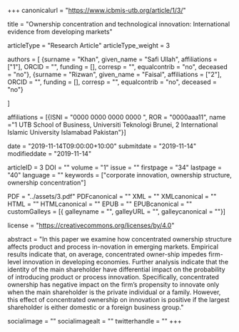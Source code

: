 +++
canonicalurl = "https://www.icbmis-utb.org/article/1/3/"

title = "Ownership concentration and technological innovation: International evidence from developing markets"

articleType = "Research Article"
articleType_weight = 3

authors = [
  {surname = "Khan",  given_name = "Safi Ullah",  affiliations = ["1"],  ORCID = "", funding = [], corresp = "", equalcontrib = "no", deceased = "no"},
  {surname = "Rizwan",  given_name = "Faisal",  affiliations = ["2"],  ORCID = "", funding = [], corresp = "", equalcontrib = "no", deceased = "no"}
  
]

affiliations = [{ISNI = "0000 0000 0000 0000 ", ROR = "0000aaa11", name ="1 UTB School of Business, Universiti Teknologi Brunei, 2 International Islamic University Islamabad Pakistan"}]


date = "2019-11-14T09:00:00+10:00"
submitdate = "2019-11-14"
modifieddate = "2019-11-14"

articleID = 3
DOI = ""
volume = "1"
issue = ""
firstpage = "34"
lastpage = "40"
language = ""
keywords = ["corporate innovation, ownership structure, ownership concentration"]


PDF = "../assets/3.pdf"
PDFcanonical = ""
XML = ""
XMLcanonical = ""
HTML = ""
HTMLcanonical = ""
EPUB = ""
EPUBcanonical = ""
customGalleys = [{ galleyname = "", galleyURL = "", galleycanonical = ""}]

license = "https://creativecommons.org/licenses/by/4.0"

abstract = "In this paper we examine how concentrated ownership structure affects product and process in-novation in emerging markets. Empirical results indicate that, on average, concentrated owner-ship impedes firm-level innovation in developing economies. Further analysis indicate that the identity of the main shareholder have differential impact on the probability of introducing product or process innovation. Specifically, concentrated ownership has negative impact on the firm’s propensity to innovate only when the main shareholder is the private individual or a family. However, this effect of concentrated ownership on innovation is positive if the largest shareholder is either domestic or a foreign business group."


socialimage = ""
socialimagealt = ""
twitterhandle = ""
+++

